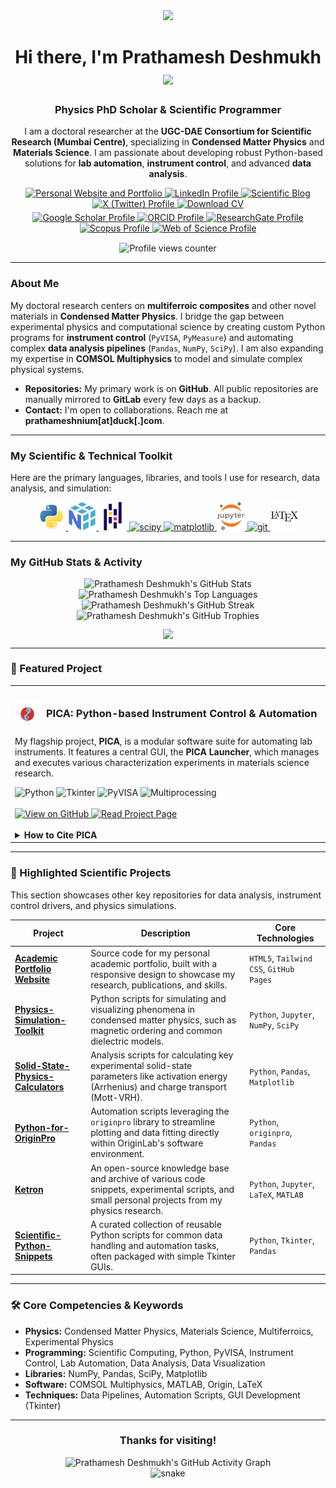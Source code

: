 <div id="header" align="center">
  <img src="https://media.giphy.com/media/qgQUggAC3Pfv687qPC/giphy.gif" width="120"/>
  
  # Hi there, I'm Prathamesh Deshmukh <img src="https://media.giphy.com/media/hvRJCLFzcasrR4ia7z/giphy.gif" width="30px"/>
  
  ### Physics PhD Scholar & Scientific Programmer
  
  <p align="center">
    I am a doctoral researcher at the <b>UGC-DAE Consortium for Scientific Research (Mumbai Centre)</b>, specializing in <b>Condensed Matter Physics</b> and <b>Materials Science</b>. I am passionate about developing robust Python-based solutions for <b>lab automation</b>, <b>instrument control</b>, and advanced <b>data analysis</b>.
  </p>
  
  <div>
    <a href="https://prathameshdeshmukh.site/" target="_blank" rel="noopener noreferrer">
      <img src="https://img.shields.io/badge/Website-6C93C4?style=for-the-badge&logo=website&logoColor=white" alt="Personal Website and Portfolio"/>
    </a>
    <a href="https://in.linkedin.com/in/prathamesh-k-deshmukh" target="_blank" rel="noopener noreferrer">
      <img src="https://img.shields.io/badge/LinkedIn-0077B5?style=for-the-badge&logo=linkedin&logoColor=white" alt="LinkedIn Profile"/>
    </a>
    <a href="https://prathameshdeshmukh.site/pages/blog.html" target="_blank" rel="noopener noreferrer">
      <img src="https://img.shields.io/badge/Blog-20232A?style=for-the-badge&logo=blogger&logoColor=white" alt="Scientific Blog"/>
    </a>
    <a href="https://x.com/prathameshnium" target="_blank" rel="noopener noreferrer">
      <img src="https://img.shields.io/badge/X_(Twitter)-000000?style=for-the-badge&logo=x&logoColor=white" alt="X (Twitter) Profile"/>
    </a>
    <a href="https://prathameshdeshmukh.site/pages/cv.html" target="_blank" rel="noopener noreferrer">
      <img src="https://img.shields.io/badge/Download_CV-F6AD55?style=for-the-badge&logo=read-the-docs&logoColor=white" alt="Download CV"/>
    </a>
  </div>
  <div style="margin-top: 5px;">
    <a href="https://scholar.google.com/citations?user=DJgzI30AAAAJ&hl=en&oi=ao" target="_blank" rel="noopener noreferrer">
      <img src="https://img.shields.io/badge/Google_Scholar-4285F4?style=for-the-badge&logo=google-scholar&logoColor=white" alt="Google Scholar Profile"/>
    </a>
    <a href="https://orcid.org/0009-0008-3278-0837" target="_blank" rel="noopener noreferrer">
      <img src="https://img.shields.io/badge/ORCID-A6CE39?style=for-the-badge&logo=orcid&logoColor=white" alt="ORCID Profile"/>
    </a>
    <a href="https://www.researchgate.net/profile/Prathamesh-Deshmukh-6" target="_blank" rel="noopener noreferrer">
      <img src="https://img.shields.io/badge/ResearchGate-00CCBB?style=for-the-badge&logo=researchgate&logoColor=white" alt="ResearchGate Profile"/>
    </a>
    <a href="https://www.scopus.com/authid/detail.uri?authorId=59544780300" target="_blank" rel="noopener noreferrer">
      <img src="https://img.shields.io/badge/Scopus-E9711A?style=for-the-badge&logo=scopus&logoColor=white" alt="Scopus Profile"/>
    </a>
    <a href="https://www.webofscience.com/wos/author/record/OFN-9298-2025" target="_blank" rel="noopener noreferrer">
      <img src="https://img.shields.io/badge/Web_of_Science-D4203B?style=for-the-badge&logo=clarivate&logoColor=white" alt="Web of Science Profile"/>
    </a>
  </div>
    
  <p style="margin-top: 15px;">
    <img src="https://komarev.com/ghpvc/?username=prathameshnium&label=PROFILE+VIEWS&style=for-the-badge&color=brightgreen" alt="Profile views counter" />
  </p>
</div>

---

### About Me

My doctoral research centers on **multiferroic composites** and other novel materials in **Condensed Matter Physics**. I bridge the gap between experimental physics and computational science by creating custom Python programs for **instrument control** (`PyVISA`, `PyMeasure`) and automating complex **data analysis pipelines** (`Pandas`, `NumPy`, `SciPy`). I am also expanding my expertise in **COMSOL Multiphysics** to model and simulate complex physical systems.

- **Repositories:** My primary work is on **GitHub**. All public repositories are manually mirrored to **GitLab** every few days as a backup.
- **Contact:** I'm open to collaborations. Reach me at **prathameshnium[at]duck[.]com**.

---

### My Scientific & Technical Toolkit

Here are the primary languages, libraries, and tools I use for research, data analysis, and simulation:

<p align="center">
  <a href="https://www.python.org" target="_blank" rel="noopener noreferrer"> <img src="https://raw.githubusercontent.com/devicons/devicon/master/icons/python/python-original.svg" alt="python" width="45" height="45"/> </a>
  <a href="https://numpy.org/" target="_blank" rel="noopener noreferrer"> <img src="https://raw.githubusercontent.com/devicons/devicon/master/icons/numpy/numpy-original.svg" alt="numpy" width="45" height="45"/> </a>
  <a href="https://pandas.pydata.org/" target="_blank" rel="noopener noreferrer"> <img src="https://raw.githubusercontent.com/devicons/devicon/master/icons/pandas/pandas-original.svg" alt="pandas" width="45" height="45"/> </a>
  <a href="https://scipy.org/" target="_blank" rel="noopener noreferrer"> <img src="https://scipy.org/images/logo.svg" alt="scipy" height="45"/> </a>
  <a href="https://matplotlib.org/" target="_blank" rel="noopener noreferrer"> <img src="https://matplotlib.org/stable/_images/logo_dark_background.svg" alt="matplotlib" width="45" height="45"/> </a>
  <a href="https://jupyter.org/" target="_blank" rel="noopener noreferrer"> <img src="https://raw.githubusercontent.com/devicons/devicon/master/icons/jupyter/jupyter-original-wordmark.svg" alt="jupyter" width="45" height="45"/> </a>
  <a href="https://git-scm.com/" target="_blank" rel="noopener noreferrer"> <img src="https://www.vectorlogo.zone/logos/git-scm/git-scm-icon.svg" alt="git" width="45" height="45"/> </a>
  <a href="https://www.latex-project.org/" target="_blank" rel="noopener noreferrer"> <img src="https://raw.githubusercontent.com/devicons/devicon/master/icons/latex/latex-original.svg" alt="latex" width="45" height="45"/> </a>
</p>

---

### My GitHub Stats & Activity

<div align="center">
  <img src="https://github-readme-stats.vercel.app/api?username=prathameshnium&show_icons=true&locale=en&theme=tokyonight&hide_border=true&count_private=true" alt="Prathamesh Deshmukh's GitHub Stats" />
  <img src="https://github-readme-stats.vercel.app/api/top-langs?username=prathameshnium&show_icons=true&locale=en&layout=compact&theme=tokyonight&hide_border=true" alt="Prathamesh Deshmukh's Top Languages" />
</div>
<div align="center">
  <img src="https://github-readme-streak-stats.herokuapp.com/?user=prathameshnium&theme=tokyonight&hide_border=true" alt="Prathamesh Deshmukh's GitHub Streak" />
  <img src="https://github-profile-trophy.vercel.app/?username=prathameshnium&theme=tokyonight&no-frame=true&no-bg=true&margin-w=4" alt="Prathamesh Deshmukh's GitHub Trophies" />
</div>
<div align="center" style="margin-top: 10px;">
  <a href="https://github.com/prathameshnium/PICA-Python-Instrument-Control-and-Automation">
    <img align="center" src="https://github-readme-stats.vercel.app/api/pin/?username=prathameshnium&repo=PICA-Python-Instrument-Control-and-Automation&theme=tokyonight&show_owner=true" />
  </a>
</div>

---

### 🚀 Featured Project

<table width="100%">
  <tr>
    <td width="60%" valign="top">
      <h3 style="display: flex; align-items: center; gap: 10px;">
        <img src="https://raw.githubusercontent.com/prathameshnium/PICA-Python-Instrument-Control-and-Automation/main/_assets/LOGO/PICA_LOGO_NBG.png" alt="PICA Project Logo" width="40"/>
        PICA: Python-based Instrument Control & Automation
      </h3>
      <p>My flagship project, <b>PICA</b>, is a modular software suite for automating lab instruments. It features a central GUI, the <b>PICA Launcher</b>, which manages and executes various characterization experiments in materials science research.</p>
      <div>
        <img src="https://img.shields.io/badge/Python-3776AB?style=for-the-badge&logo=python&logoColor=white" alt="Python"/>
        <img src="https://img.shields.io/badge/Tkinter-2C5985?style=for-the-badge&logo=python&logoColor=white" alt="Tkinter"/>
        <img src="https://img.shields.io/badge/PyVISA-3776AB?style=for-the-badge&logo=python&logoColor=white" alt="PyVISA"/>
        <img src="https://img.shields.io/badge/Multiprocessing-3776AB?style=for-the-badge&logo=python&logoColor=white" alt="Multiprocessing"/>
      </div>
      <br>
      <a href="https://github.com/prathameshnium/PICA-Python-Instrument-Control-and-Automation" target="_blank" rel="noopener noreferrer">
          <img src="https://img.shields.io/badge/View_on_GitHub-181717?style=for-the-badge&logo=github&logoColor=white" alt="View on GitHub"/>
      </a>
      <a href="https://prathameshdeshmukh.site/pages/project-pica.html" target="_blank" rel="noopener noreferrer">
          <img src="https://img.shields.io/badge/Read_Project_Page-6C93C4?style=for-the-badge&logo=website&logoColor=white" alt="Read Project Page"/>
      </a>
      <br><br>
      <details>
        <summary><b>How to Cite PICA</b></summary>
        <br>
        If you use this software in your research, please cite it. This helps to credit the work involved in creating and maintaining this resource.
        <br><br>
        <b>Using BibTeX</b>
        <p>You can use the following BibTeX entry for your reference manager (e.g., Zotero, Mendeley, JabRef).</p>

```bibtex
@software{Deshmukh_PICA_2023,
  author       = {Deshmukh, Prathamesh Keshao and Mukherjee, Sudip},
  title        = {{PICA: Python-based Instrument Control and Automation Software Suite}},
  month        = sep,
  year         = 2023,
  publisher    = {GitHub},
  version      = {14.1.0},
  url          = {https://github.com/prathameshnium/PICA-Python-Instrument-Control-and-Automation}
}
```
        <p>Alternatively, you can use the <code>CITATION.cff</code> file in the root of the <a href="https://github.com/prathameshnium/PICA-Python-Instrument-Control-and-Automation">repository</a> for automatic parsing by modern reference managers.</p>
      </details>
    </td>
    <td width="35%" valign="top" align="center">
      <img src="https://raw.githubusercontent.com/prathameshnium/PICA-Python-Instrument-Control-and-Automation/main/_assets/LOGO/PICA_LOGO_NBG.png" alt="PICA Project Logo" width="120"/>
      <br/><br/>
      <img src="https://raw.githubusercontent.com/prathameshnium/PICA-Python-Instrument-Control-and-Automation/main/_assets/Images/PICA_Laucher_V6.png" alt="PICA Launcher Screenshot" width="300"/>
    </td>
  </tr>
</table>

---

### 🔬 Highlighted Scientific Projects

This section showcases other key repositories for data analysis, instrument control drivers, and physics simulations.

| Project                                                               | Description                                                                                                                                     | Core Technologies                   |
| --------------------------------------------------------------------- | ----------------------------------------------------------------------------------------------------------------------------------------------- | ----------------------------------- |
| [**Academic Portfolio Website**](https://github.com/prathameshnium/prathameshnium.github.io) | Source code for my personal academic portfolio, built with a responsive design to showcase my research, publications, and skills. | `HTML5`, `Tailwind CSS`, `GitHub Pages` |
| [**Physics-Simulation-Toolkit**](https://github.com/prathameshnium/Physics-Simulation-Toolkit) | Python scripts for simulating and visualizing phenomena in condensed matter physics, such as magnetic ordering and common dielectric models. | `Python`, `Jupyter`, `NumPy`, `SciPy`   |
| [**Solid-State-Physics-Calculators**](https://github.com/prathameshnium/Solid-State-Physics-Calculators) | Analysis scripts for calculating key experimental solid-state parameters like activation energy (Arrhenius) and charge transport (Mott-VRH). | `Python`, `Pandas`, `Matplotlib`    |
| [**Python-for-OriginPro**](https://github.com/prathameshnium/Python-for-OriginPro) | Automation scripts leveraging the `originpro` library to streamline plotting and data fitting directly within OriginLab's software environment. | `Python`, `originpro`, `Pandas`     |
| [**Ketron**](https://github.com/prathameshnium/Ketron)                | An open-source knowledge base and archive of various code snippets, experimental scripts, and small personal projects from my physics research. | `Python`, `Jupyter`, `LaTeX`, `MATLAB`  |
| [**Scientific-Python-Snippets**](https://github.com/prathameshnium/Scientific-Python-Snippets) | A curated collection of reusable Python scripts for common data handling and automation tasks, often packaged with simple Tkinter GUIs. | `Python`, `Tkinter`, `Pandas`       |

---

### 🛠️ Core Competencies & Keywords
- **Physics:** Condensed Matter Physics, Materials Science, Multiferroics, Experimental Physics
- **Programming:** Scientific Computing, Python, PyVISA, Instrument Control, Lab Automation, Data Analysis, Data Visualization
- **Libraries:** NumPy, Pandas, SciPy, Matplotlib
- **Software:** COMSOL Multiphysics, MATLAB, Origin, LaTeX
- **Techniques:** Data Pipelines, Automation Scripts, GUI Development (Tkinter)

---

<div align="center">
  <h3>Thanks for visiting!</h3>
  <img src="https://github-readme-activity-graph.vercel.app/graph?username=prathameshnium&theme=tokyo-night&hide_border=true&hide_title=false&area=true&bg_color=1a1b27&line=6C93C4&point=A6CE39" alt="Prathamesh Deshmukh's GitHub Activity Graph" />
  <br>
  <img src="https://raw.githubusercontent.com/prathameshnium/prathameshnium/output/github-contribution-grid-snake.svg" alt="snake" />
</div>
